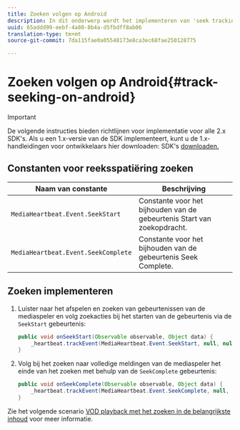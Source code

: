 ```yaml
---
title: Zoeken volgen op Android
description: In dit onderwerp wordt het implementeren van 'seek tracking' beschreven met de Media SDK op Android.
uuid: 65addd99-eebf-4a80-8b4a-d5fbdff8ab06
translation-type: tm+mt
source-git-commit: 7da115fae0a05548173e8ca3ec68fae250128775

---
```



# Zoeken volgen op Android{#track-seeking-on-android}

>[!IMPORTANT]
>
>De volgende instructies bieden richtlijnen voor implementatie voor alle 2.x SDK&#39;s. Als u een 1.x-versie van de SDK implementeert, kunt u de 1.x-handleidingen voor ontwikkelaars hier downloaden: SDK&#39;s [downloaden.](/help/sdk-implement/download-sdks.md)

## Constanten voor reeksspatiëring zoeken

| Naam van constante | Beschrijving |
|---|---|
| `MediaHeartbeat.Event.SeekStart` | Constante voor het bijhouden van de gebeurtenis Start van zoekopdracht. |
| `MediaHeartbeat.Event.SeekComplete` | Constante voor het bijhouden van de gebeurtenis Seek Complete. |

## Zoeken implementeren

1. Luister naar het afspelen en zoeken van gebeurtenissen van de mediaspeler en volg zoekacties bij het starten van de gebeurtenis via de `SeekStart` gebeurtenis:

   ```java
   public void onSeekStart(Observable observable, Object data) {  
       _heartbeat.trackEvent(MediaHeartbeat.Event.SeekStart, null, null); 
   }
   ```

1. Volg bij het zoeken naar volledige meldingen van de mediaspeler het einde van het zoeken met behulp van de `SeekComplete` gebeurtenis:

   ```java
   public void onSeekComplete(Observable observable, Object data) {  
       _heartbeat.trackEvent(MediaHeartbeat.Event.SeekComplete, null, null); 
   }
   ```

Zie het volgende scenario [VOD playback met het zoeken in de belangrijkste inhoud](/help/sdk-implement/tracking-scenarios/vod-seeking.md) voor meer informatie.
